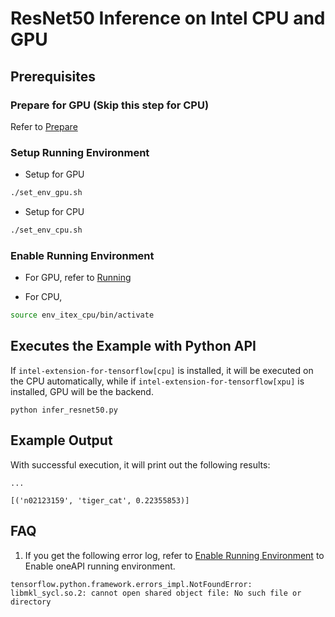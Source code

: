 # ResNet50 Inference on Intel CPU and GPU

## Prerequisites

### Prepare for GPU (Skip this step for CPU)

Refer to [Prepare](../common_guide_running.md#prepare)

### Setup Running Environment

* Setup for GPU
```bash
./set_env_gpu.sh
```

* Setup for CPU
```bash
./set_env_cpu.sh
```

### Enable Running Environment

* For GPU, refer to [Running](../common_guide_running.md#running)

* For CPU, 
```bash
source env_itex_cpu/bin/activate
```

## Executes the Example with Python API
If `intel-extension-for-tensorflow[cpu]` is installed, it will be executed on the CPU automatically, while if `intel-extension-for-tensorflow[xpu]` is installed, GPU will be the backend.
```
python infer_resnet50.py
```

## Example Output
With successful execution, it will print out the following results:

```
...

[('n02123159', 'tiger_cat', 0.22355853)]
```

## FAQ

1. If you get the following error log, refer to [Enable Running Environment](#Enable-Running-Environment) to Enable oneAPI running environment.
``` 
tensorflow.python.framework.errors_impl.NotFoundError: libmkl_sycl.so.2: cannot open shared object file: No such file or directory
```
